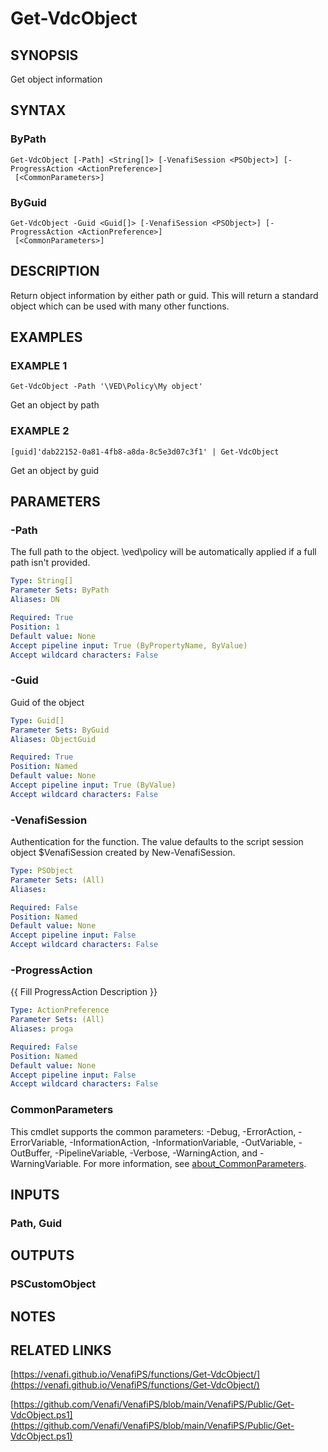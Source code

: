 # Get-VdcObject

## SYNOPSIS
Get object information

## SYNTAX

### ByPath
```
Get-VdcObject [-Path] <String[]> [-VenafiSession <PSObject>] [-ProgressAction <ActionPreference>]
 [<CommonParameters>]
```

### ByGuid
```
Get-VdcObject -Guid <Guid[]> [-VenafiSession <PSObject>] [-ProgressAction <ActionPreference>]
 [<CommonParameters>]
```

## DESCRIPTION
Return object information by either path or guid. 
This will return a standard object which can be used with many other functions.

## EXAMPLES

### EXAMPLE 1
```
Get-VdcObject -Path '\VED\Policy\My object'
```

Get an object by path

### EXAMPLE 2
```
[guid]'dab22152-0a81-4fb8-a8da-8c5e3d07c3f1' | Get-VdcObject
```

Get an object by guid

## PARAMETERS

### -Path
The full path to the object.
\ved\policy will be automatically applied if a full path isn't provided.

```yaml
Type: String[]
Parameter Sets: ByPath
Aliases: DN

Required: True
Position: 1
Default value: None
Accept pipeline input: True (ByPropertyName, ByValue)
Accept wildcard characters: False
```

### -Guid
Guid of the object

```yaml
Type: Guid[]
Parameter Sets: ByGuid
Aliases: ObjectGuid

Required: True
Position: Named
Default value: None
Accept pipeline input: True (ByValue)
Accept wildcard characters: False
```

### -VenafiSession
Authentication for the function.
The value defaults to the script session object $VenafiSession created by New-VenafiSession.

```yaml
Type: PSObject
Parameter Sets: (All)
Aliases:

Required: False
Position: Named
Default value: None
Accept pipeline input: False
Accept wildcard characters: False
```

### -ProgressAction
{{ Fill ProgressAction Description }}

```yaml
Type: ActionPreference
Parameter Sets: (All)
Aliases: proga

Required: False
Position: Named
Default value: None
Accept pipeline input: False
Accept wildcard characters: False
```

### CommonParameters
This cmdlet supports the common parameters: -Debug, -ErrorAction, -ErrorVariable, -InformationAction, -InformationVariable, -OutVariable, -OutBuffer, -PipelineVariable, -Verbose, -WarningAction, and -WarningVariable. For more information, see [about_CommonParameters](http://go.microsoft.com/fwlink/?LinkID=113216).

## INPUTS

### Path, Guid
## OUTPUTS

### PSCustomObject
## NOTES

## RELATED LINKS

[https://venafi.github.io/VenafiPS/functions/Get-VdcObject/](https://venafi.github.io/VenafiPS/functions/Get-VdcObject/)

[https://github.com/Venafi/VenafiPS/blob/main/VenafiPS/Public/Get-VdcObject.ps1](https://github.com/Venafi/VenafiPS/blob/main/VenafiPS/Public/Get-VdcObject.ps1)

